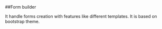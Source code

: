 ##Form builder

It handle forms creation with features like different templates. It is based on bootstrap theme.
